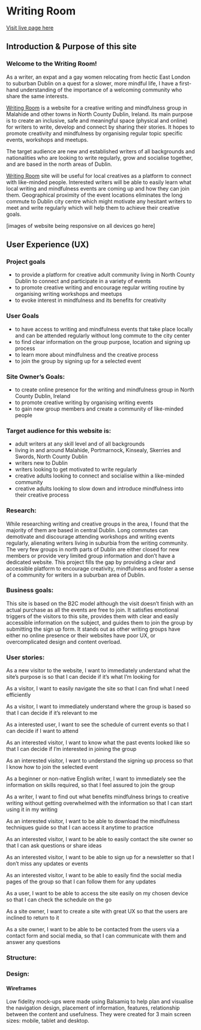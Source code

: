 # Writing Room

[Visit live page here](https://)

## Introduction & Purpose of this site

### Welcome to the Writing Room!

As a writer, an expat and a gay women relocating from hectic East London to suburban Dublin on a quest for a slower, more mindful life, I have a first-hand understanding of the importance of a welcoming community who share the same interests. 
 
[Writing Room](https://) is a website for a creative writing and mindfulness group in Malahide and other towns in North County Dublin, Ireland. Its main purpose is to create an inclusive, safe and meaningful space (physical and online) for writers to write, develop and connect by sharing their stories. It hopes to promote creativity and mindfulness by organising regular topic specific events, workshops and meetups. 

The target audience are new and established writers of all backgrounds and nationalities who are looking to write regularly, grow and socialise together, and are based in the north areas of Dublin.

[Writing Room](https://) site will be useful for local creatives as a platform to connect with like-minded people. Interested writers will be able to easily learn what local writing and mindfulness events are coming up and how they can join them. Geographical proximity of the event locations eliminates the long commute to Dublin city centre which might motivate any hesitant writers to meet and write regularly which will help them to achieve their creative goals.

[images of website being responsive on all devices go here]

## User Experience (UX)

### Project goals

* to provide a platform for creative adult community living in North County Dublin to connect and participate in a variety of events
* to promote creative writing and encourage regular writing routine by organising writing workshops and meetups
* to evoke interest in mindfulness and its benefits for creativity

### User Goals
* to have access to writing and mindfulness events that take place locally and can be attended regularly without long commute to the city center
* to find clear information on the group purpose, location and signing up process
* to learn more about mindfulness and the creative process
* to join the group by signing up for a selected event

### Site Owner’s Goals:
* to create online presence for the writing and mindfulness group in North County Dublin, Ireland
* to promote creative writing by organising writing events
* to gain new group members and create a community of like-minded people 

### Target audience for this website is:

* adult writers at any skill level and of all backgrounds 
* living in and around Malahide, Portmarnock, Kinsealy, Skerries and Swords, North County Dublin
* writers new to Dublin
* writers looking to get motivated to write regularly
* creative adults looking to connect and socialise within a like-minded community
* creative adults looking to slow down and introduce mindfulness into their creative process

### Research: 

While researching writing and creative groups in the area, I found that the majority of them are based in central Dublin. Long commutes can demotivate and discourage attending workshops and writing events regularly, alienating writers living in suburbia from the writing community. The very few groups in north parts of Dublin are either closed for new members or provide very limited group information and don’t have a dedicated website.  This project fills the gap by providing a clear and accessible platform to encourage creativity, mindfulness and foster a sense of a community for writers in a suburban area of Dublin.

### Business goals:

This site is based on the B2C model although the visit doesn’t finish with an actual purchase as all the events are free to join. It satisfies emotional triggers of the visitors to this site, provides them with clear and easily accessible information on the subject, and guides them to join the group by submitting the sign up form. It stands out as other writing groups have either no online presence or their websites have poor UX, or overcomplicated design and content overload.

### User stories:

As a new visitor to the website, I want to immediately understand what the site’s purpose is so that I can decide if it’s what I’m looking for

As a visitor, I want to easily navigate the site so that I can find what I need efficiently

As a visitor, I want to immediately understand where the group is based so that I can decide if it’s relevant to me

As a interested user, I want to see the schedule of current events so that I can decide if I want to attend

As an interested visitor, I want to know what the past events looked like so that I can decide if I’m interested in joining the group

As an interested visitor, I want to understand the signing up process so that I know how to join the selected event

As a beginner or non-native English writer, I want to immediately see the information on skills required, so that I feel assured to join the group

As a writer, I want to find out what benefits mindfulness brings to creative writing without getting overwhelmed with the information so that I can start using it in my writing

As an interested visitor, I want to be able to download the mindfulness techniques guide so that I can access it anytime to practice

As an interested visitor, I want to be able to easily contact the site owner so that I can ask questions or share ideas

As an interested visitor, I want to be able to sign up for a newsletter so that I don’t miss any updates or events

As an interested visitor, I want to be able to easily find the social media pages of the group so that I can follow them for any updates

As a user, I want to be able to access the site easily on my chosen device so that I can check the schedule on the go

As a site owner, I want to create a site with great UX so that the users are inclined to return to it

As a site owner, I want to be able to be contacted from the users via a contact form and social media, so that I can communicate with them and answer any questions

### Structure:

### Design: 

#### Wireframes

Low fidelity mock-ups were made using Balsamiq to help plan and visualise the navigation design, placement of information, features, relationship between the content and usefulness. They were created for 3 main screen sizes: mobile, tablet and desktop.

